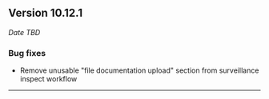 
## Version 10.12.1
_Date TBD_

### Bug fixes
* Remove unusable "file documentation upload" section from surveillance inspect workflow

---
